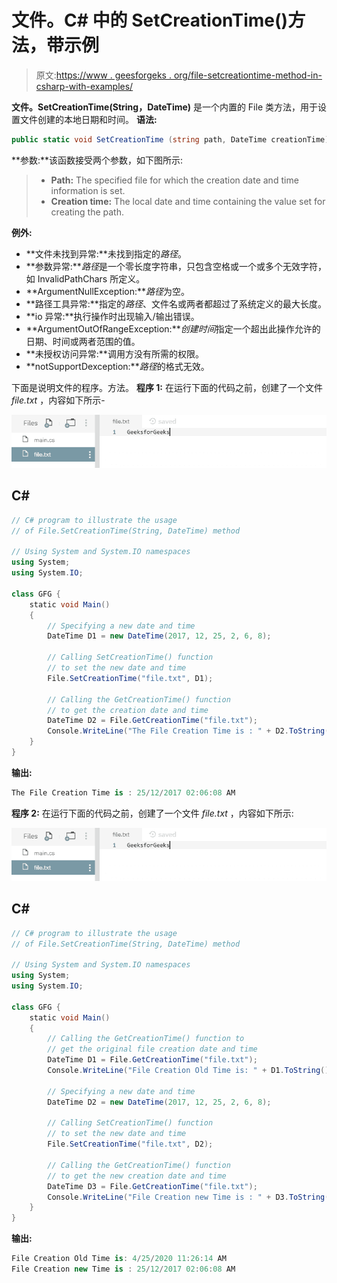 # 文件。C# 中的 SetCreationTime()方法，带示例

> 原文:[https://www . geesforgeks . org/file-setcreationtime-method-in-csharp-with-examples/](https://www.geeksforgeeks.org/file-setcreationtime-method-in-csharp-with-examples/)

**文件。SetCreationTime(String，DateTime)** 是一个内置的 File 类方法，用于设置文件创建的本地日期和时间。
**语法:**

```cs
public static void SetCreationTime (string path, DateTime creationTime);
```

**参数:**该函数接受两个参数，如下图所示:

> *   **Path:** The specified file for which the creation date and time information is set.
> *   **Creation time:** The local date and time containing the value set for creating the path.

**例外:**

*   **文件未找到异常:**未找到指定的*路径*。
*   **参数异常:***路径*是一个零长度字符串，只包含空格或一个或多个无效字符，如 InvalidPathChars 所定义。
*   **ArgumentNullException:***路径*为空。
*   **路径工具异常:**指定的*路径*、文件名或两者都超过了系统定义的最大长度。
*   **io 异常:**执行操作时出现输入/输出错误。
*   **ArgumentOutOfRangeException:***创建时间*指定一个超出此操作允许的日期、时间或两者范围的值。
*   **未授权访问异常:**调用方没有所需的权限。
*   **notSupportDexception:***路径*的格式无效。

下面是说明文件的程序。方法。
**程序 1:** 在运行下面的代码之前，创建了一个文件 *file.txt* ，内容如下所示-

![file.txt](img/78c9ba1435dec5c78e0a796cc6c788f5.png)

## C#

```cs
// C# program to illustrate the usage
// of File.SetCreationTime(String, DateTime) method

// Using System and System.IO namespaces
using System;
using System.IO;

class GFG {
    static void Main()
    {
        // Specifying a new date and time
        DateTime D1 = new DateTime(2017, 12, 25, 2, 6, 8);

        // Calling SetCreationTime() function
        // to set the new date and time
        File.SetCreationTime("file.txt", D1);

        // Calling the GetCreationTime() function
        // to get the creation date and time
        DateTime D2 = File.GetCreationTime("file.txt");
        Console.WriteLine("The File Creation Time is : " + D2.ToString());
    }
}
```

**输出:**

```cs
The File Creation Time is : 25/12/2017 02:06:08 AM
```

**程序 2:** 在运行下面的代码之前，创建了一个文件 *file.txt* ，内容如下所示:

![file.txt](img/78c9ba1435dec5c78e0a796cc6c788f5.png)

## C#

```cs
// C# program to illustrate the usage
// of File.SetCreationTime(String, DateTime) method

// Using System and System.IO namespaces
using System;
using System.IO;

class GFG {
    static void Main()
    {
        // Calling the GetCreationTime() function to
        // get the original file creation date and time
        DateTime D1 = File.GetCreationTime("file.txt");
        Console.WriteLine("File Creation Old Time is: " + D1.ToString());

        // Specifying a new date and time
        DateTime D2 = new DateTime(2017, 12, 25, 2, 6, 8);

        // Calling SetCreationTime() function
        // to set the new date and time
        File.SetCreationTime("file.txt", D2);

        // Calling the GetCreationTime() function
        // to get the new creation date and time
        DateTime D3 = File.GetCreationTime("file.txt");
        Console.WriteLine("File Creation new Time is : " + D3.ToString());
    }
}
```

**输出:**

```cs
File Creation Old Time is: 4/25/2020 11:26:14 AM
File Creation new Time is : 25/12/2017 02:06:08 AM
```